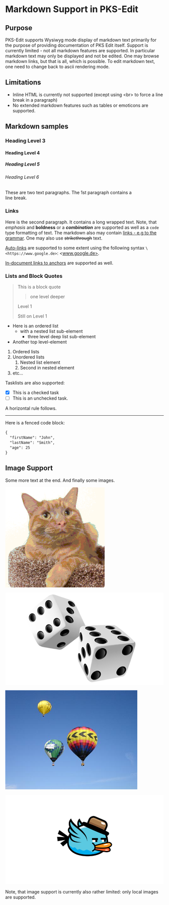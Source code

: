 
# Markdown Support in PKS-Edit

## Purpose

PKS-Edit supports Wysiwyg mode display of markdown text primarily for the purpose of providing documentation of PKS Edit itself.
Support is currently limited - not all markdown features are supported. In particular markdown text may only be displayed and not
be edited. One may browse markdown links, but that is all, which is possible. To edit markdown text, one need to change back to
ascii rendering mode.

## Limitations

- Inline HTML is currently not supported (except using \<br> to force a line break in a paragraph)
- No extended markdown features such as tables or emoticons are supported.

## Markdown samples

### Heading Level 3

#### Heading Level 4

##### Heading Level 5

###### Heading Level 6

These are two text paragraphs. The 1st paragraph contains a <br> line break.

### Links

Here is the second paragraph. It contains a long wrapped text. Note, that *emphasis* and __boldness__ or a ***combination*** are supported as well as a `code` 
type formatting of text. The markdown also may contain [links - e.g to the grammar](manual/grammar.md). One may also use ~~strikethrough~~ text.

[Auto-links](https://github.github.com/gfm/#autolinks) are supported to some extent using the following syntax `\<https://www.google.de>`: <www.google.de>.

[In-document links to anchors](#image-support) are supported as well.

### Lists and Block Quotes

> This is a block quote
> 
>> one level deeper
>
> Level 1
>
> Still on Level 1

+ Here is an ordered list
  + with a nested list sub-element
    + three level deep list sub-element
+ Another top level-element

1. Ordered lists
2. Unordered lists
   1. Nested list element
   2. Second in nested element 
3. etc...

Tasklists are also supported:

- [x] This is a checked task
- [ ] This is an unchecked task.

A horizontal rule follows.

---

Here is a fenced code block:

```
{
  "firstName": "John",
  "lastName": "Smith",
  "age": 25
}
```

## Image Support

Some more text at the end. And finally some images.

![Fritz the Cat](cat.bmp "what the Internet was invented for")

![Roll the dice](dice.png)

![Balloons](balloons.jpg)

![Flying Bird](bird.gif)

Note, that image support is currently also rather limited: only local images are supported.

